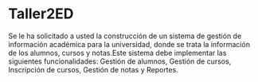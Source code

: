 # Taller2ED
Se le ha solicitado a usted la construcción de un sistema de gestión de información académica para la universidad, donde se trata la información de los alumnos, cursos y notas.Este sistema debe implementar las siguientes funcionalidades: Gestión de alumnos, Gestión de cursos, Inscripción de cursos, Gestión de notas y Reportes.
